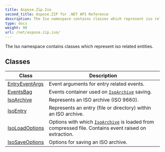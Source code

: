 ```yaml
---
title: Aspose.Zip.Iso
second_title: Aspose.ZIP for .NET API Reference
description: The Iso namespace contains classes which represent iso related entities
type: docs
weight: 90
url: /net/aspose.zip.iso/
---
```

The Iso namespace contains classes which represent iso related entities.

## Classes

| Class | Description |
| --- | --- |
| [EntryEventArgs](./entryeventargs/) | Event arguments for entry related events. |
| [EventsBag](./eventsbag/) | Events container used on [`IsoArchive`](../aspose.zip.iso/isoarchive/) saving. |
| [IsoArchive](./isoarchive/) | Represents an ISO archive (ISO 9660). |
| [IsoEntry](./isoentry/) | Represents an entry (file or directory) within an ISO archive. |
| [IsoLoadOptions](./isoloadoptions/) | Options with which [`IsoArchive`](../aspose.zip.iso/isoarchive/) is loaded from compressed file. Contains event raised on extraction. |
| [IsoSaveOptions](./isosaveoptions/) | Options for saving an ISO archive. |



